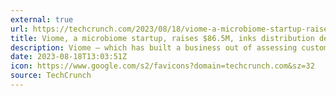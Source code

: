 ```yaml
---
external: true
url: https://techcrunch.com/2023/08/18/viome-a-microbiome-startup-raises-86-5m-inks-distribution-deal-with-cvs/
title: Viome, a microbiome startup, raises $86.5M, inks distribution deal with CVS
description: Viome — which has built a business out of assessing customers’ microbiomes, applying AI to the data, and using that to provide them with supplements and other guidance based on the findings — has raised $86.5 million to expand its business.
date: 2023-08-18T13:03:51Z
icon: https://www.google.com/s2/favicons?domain=techcrunch.com&sz=32
source: TechCrunch
---
```

